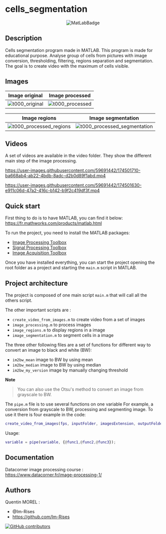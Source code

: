 # cells_segmentation

<p align="center">
    <img src="https://www.mathworks.com/matlabcentral/images/matlab-file-exchange.svg" alt="MatLabBadge">
</p>

## Description

Cells segmentation program made in MATLAB.
This program is made for educational purpose.
Analyse group of cells from pictures with image conversion, thresholding, filtering, regions separation and
segmentation.
The goal is to create video with the maximum of cells visible.

## Images

| Image original                                                                                                          | Image processed                                                                                                          |
|-------------------------------------------------------------------------------------------------------------------------|--------------------------------------------------------------------------------------------------------------------------|
| ![t000_original](https://user-images.githubusercontent.com/59691442/174501288-3a19733f-c6e5-4551-ad4b-8e70f79f1150.png) | ![t000_processed](https://user-images.githubusercontent.com/59691442/174501289-557f8937-900d-462d-b834-88c1c298cf16.png) |

| Image regions                                                                                                                    | Image segmentation                                                                                                                    |
|----------------------------------------------------------------------------------------------------------------------------------|---------------------------------------------------------------------------------------------------------------------------------------|
| ![t000_processed_regions](https://user-images.githubusercontent.com/59691442/174501290-4000f03e-b6ff-427a-adef-1757f3df3f4a.png) | ![t000_processed_segmentation](https://user-images.githubusercontent.com/59691442/174501292-ee28b06d-47e5-4b9e-a919-2b0bb73119dd.png) |

## Videos

A set of videos are available in the video folder. They show the different main step of the image processing.

https://user-images.githubusercontent.com/59691442/174501710-ba668ab4-ab22-4bdb-8adc-d2b0d89f1abd.mp4

https://user-images.githubusercontent.com/59691442/174501630-e911c06d-47a2-416c-b142-b9f2c419df3f.mp4

## Quick start

First thing to do is to have MATLAB, you can find it below:  
<https://fr.mathworks.com/products/matlab.html>

To run the project, you need to install the MATLAB packages:

- [Image Processing Toolbox](https://fr.mathworks.com/products/image.html)
- [Signal Processing Toolbox](https://fr.mathworks.com/products/signal.html)
- [Image Acquisition Toolbox](https://fr.mathworks.com/products/image-acquisition.html)

Once you have installed everything, you can start the project opening the root folder as a project and starting
the `main.m` script in MATLAB.

## Project architecture

The project is composed of one main script `main.m` that will call all the others script.

The other important scripts are :

- `create_video_from_images.m` to create video from a set of images
- `image_processing.m` to process images
- `image_regions.m` to display regions in a image
- `image_segmentation.m` to segment cells in a image

The three other following files are a set of functions for different way to convert an image to black and white (BW):

- `im2bw_mean` image to BW by using mean
- `im2bw_median` image to BW by using median
- `im2bw_my_version` image by manually changing threshold

**Note**
> You can also use the Otsu's method to convert an image from grayscale to BW.

The `pipe.m` file is to use several functions on one variable
For example, a conversion from grayscale to BW, processing and segmenting image.
To use it there is four example in the code:

```matlab
create_video_from_images(fps, inputFolder, imagesExtension, outputFolder, 'cells-4-bw-processed-segmented.avi', {im2bwSelectedFunc, @image_processing,@image_segmentation});
```

Usage:

```matlab
variable = pipe(variable, {@func1,@func2,@func3});
```

## Documentation

Datacorner image processing course :  
<https://www.datacorner.fr/image-processing-1/>

## Authors

Quentin MOREL :

- @Im-Rises
- <https://github.com/Im-Rises>

[![GitHub contributors](https://contrib.rocks/image?repo=Im-Rises/cells_segmentation)](https://github.com/Im-Rises/cells_segmentation/graphs/contributors)
